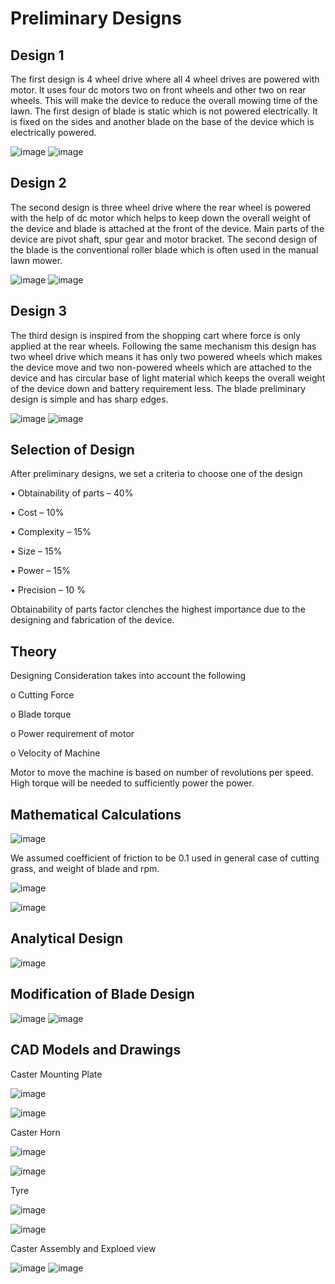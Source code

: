 # Preliminary Designs

## Design 1
The first design is 4 wheel drive where all 4 wheel drives are powered with motor. It uses four dc motors two on front wheels and other two on rear wheels.
This will make the device to reduce the overall mowing time of the lawn. The first design of blade is static which is not powered electrically.
It is fixed on the sides and another blade on the base of the device which is electrically powered.

![image](https://user-images.githubusercontent.com/87862054/126785649-71a27135-27d3-4f7d-9ca8-c8db13d9bf4d.png)
![image](https://user-images.githubusercontent.com/87862054/126785839-eb42caca-33ef-4743-a5a6-6e4cc50acbf7.png)

## Design 2
The second design is three wheel drive where the rear wheel is powered with the help of dc motor which helps to keep down the overall weight of the device and blade is attached at the front of the device. Main parts of the device are pivot shaft, spur gear and motor bracket. The second design of the blade is the conventional roller blade which is often used in the manual lawn mower.

![image](https://user-images.githubusercontent.com/87862054/126786005-06e80ef8-3160-4342-9e0d-80b2fd08ed4e.png)
![image](https://user-images.githubusercontent.com/87862054/126786037-03781777-bdd1-496b-8735-ffa6674d7518.png)

## Design 3
The third design is inspired from the shopping cart where force is only applied at the rear wheels. Following the same mechanism this design has two wheel drive which means it has
only two powered wheels which makes the device move and two non-powered wheels which are attached to the device and has circular base of light material which keeps the overall weight of the device down and battery requirement less. The blade preliminary design is simple and has sharp edges.

![image](https://user-images.githubusercontent.com/87862054/126786251-1aa3fc60-f2de-40cd-bd6b-e76238cf3d96.png)
![image](https://user-images.githubusercontent.com/87862054/126786278-33129a7a-1158-4142-9c96-198688e75d89.png)

## Selection of Design
After preliminary designs, we set a criteria to choose one of the design

• Obtainability of parts – 40%

• Cost – 10%

• Complexity – 15%

• Size – 15%

• Power – 15%

• Precision – 10 %

Obtainability of parts factor clenches the highest importance due to the designing and fabrication of the device.

## Theory
Designing Consideration takes into account the following

o Cutting Force

o Blade torque

o Power requirement of motor

o Velocity of Machine

Motor to move the machine is based on number of revolutions per speed. High torque will be needed to sufficiently power the power.

## Mathematical Calculations
![image](https://user-images.githubusercontent.com/87862054/126787698-7363e7d4-778c-4064-bd86-f4ffe75e040e.png)

We assumed coefficient of friction to be 0.1 used in general case of cutting grass, and weight of blade and rpm.

![image](https://user-images.githubusercontent.com/87862054/126787823-69e3cbf4-f120-4796-8898-78abfa893313.png)

![image](https://user-images.githubusercontent.com/87862054/126787871-51f0e6dd-591c-4fed-884b-138a5a21f673.png)

## Analytical Design
![image](https://user-images.githubusercontent.com/87862054/126788010-a410149c-0571-4627-b741-21482fb4940d.png)

## Modification of Blade Design
![image](https://user-images.githubusercontent.com/87862054/126788226-a5062a9f-07bd-44d6-b4b4-71f7e22376c3.png)
![image](https://user-images.githubusercontent.com/87862054/126788253-86bc4bee-d6a8-4d1f-a96a-f930e2e05e57.png)

## CAD Models and Drawings
Caster Mounting Plate

![image](https://user-images.githubusercontent.com/87862054/126788314-a52c2269-c718-4172-9cf6-f837ea833312.png)

![image](https://user-images.githubusercontent.com/87862054/126788491-82d1467c-5142-4173-96e7-438edcd23839.png)

Caster Horn

![image](https://user-images.githubusercontent.com/87862054/126788548-292c65a3-91fc-4394-91ff-ab06cd861b25.png)

![image](https://user-images.githubusercontent.com/87862054/126788568-3c4fa33b-8d3a-4811-aff2-5b5d55230304.png)

Tyre

![image](https://user-images.githubusercontent.com/87862054/126788626-a10a7358-fb16-4357-bd99-5cdbb56f3c66.png)

![image](https://user-images.githubusercontent.com/87862054/126788676-62581289-ca75-44c2-95ef-59c141806508.png)

Caster Assembly and Exploed view

![image](https://user-images.githubusercontent.com/87862054/126788913-773bf1a7-74c2-4cb2-ad26-e302f5b2a427.png)
![image](https://user-images.githubusercontent.com/87862054/126788948-e06c4338-7792-4969-a2cf-9bff15ba66f7.png)

